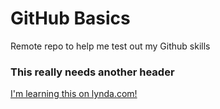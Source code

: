 # GitHub Basics
Remote repo to help me test out my Github skills

### This really needs another header

[I'm learning this on lynda.com!](http://lynda.com)
